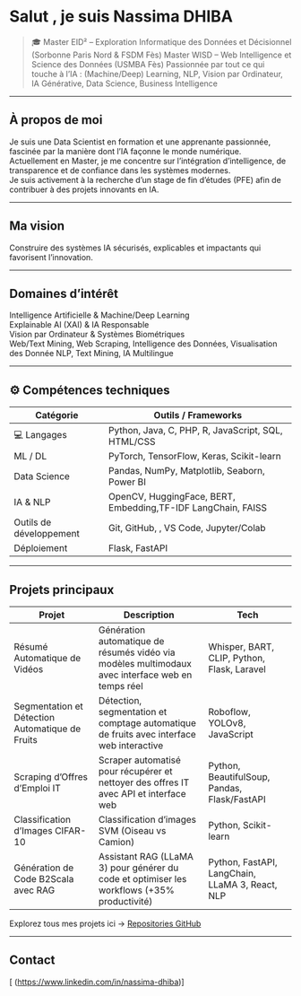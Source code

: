 # Salut , je suis Nassima DHIBA

> 🎓 Master  EID² – Exploration Informatique des Données et Décisionnel (Sorbonne Paris Nord & FSDM Fès)
>    Master WISD – Web Intelligence et Science des Données (USMBA Fès)
>  Passionnée par tout ce qui touche à l’IA : (Machine/Deep) Learning, NLP, Vision par Ordinateur, IA Générative, Data Science, Business Intelligence  

---

##  À propos de moi
Je suis une Data Scientist en formation et une apprenante passionnée, fascinée par la manière dont l’IA façonne le monde numérique.  
Actuellement en Master, je me concentre sur l’intégration d’intelligence, de transparence et de confiance dans les systèmes modernes.  
Je suis activement à la recherche d’un stage de fin d’études (PFE) afin de contribuer à des projets innovants en IA.  

---

## Ma vision
Construire des systèmes IA sécurisés, explicables et impactants qui favorisent l’innovation.  

---

##  Domaines d’intérêt
   Intelligence Artificielle & Machine/Deep Learning  
   Explainable AI (XAI) & IA Responsable  
   Vision par Ordinateur & Systèmes Biométriques  
   Web/Text Mining, Web Scraping, Intelligence des Données, Visualisation des Donnée
   NLP, Text Mining, IA Multilingue  

---

## ⚙️ Compétences techniques
| Catégorie | Outils / Frameworks |
|----------|------------------|
| 💻 Langages | Python, Java, C, PHP, R, JavaScript, SQL, HTML/CSS |
|  ML / DL | PyTorch, TensorFlow, Keras, Scikit-learn |
|  Data Science | Pandas, NumPy, Matplotlib, Seaborn, Power BI |
|  IA & NLP | OpenCV, HuggingFace,  BERT, Embedding,TF-IDF  LangChain, FAISS |
|  Outils de développement | Git, GitHub, , VS Code, Jupyter/Colab |
|  Déploiement | Flask, FastAPI |


---

##   Projets principaux
| Projet |   Description |   Tech |
|---------|----------------|----------|
| Résumé Automatique de Vidéos | Génération automatique de résumés vidéo via modèles multimodaux avec interface web en temps réel | Whisper, BART, CLIP, Python, Flask, Laravel |
| Segmentation et Détection Automatique de Fruits | Détection, segmentation et comptage automatique de fruits avec interface web interactive | Roboflow, YOLOv8, JavaScript |
| Scraping d’Offres d’Emploi IT | Scraper automatisé pour récupérer et nettoyer des offres IT avec API et interface web | Python, BeautifulSoup, Pandas, Flask/FastAPI |
| Classification d’Images CIFAR-10 | Classification d’images SVM (Oiseau vs Camion) | Python, Scikit-learn |
| Génération de Code B2Scala avec RAG | Assistant RAG (LLaMA 3) pour générer du code et optimiser les workflows (+35% productivité) | Python, FastAPI, LangChain, LLaMA 3, React, NLP |

 Explorez tous mes projets ici → [Repositories GitHub](https://github.com/nassimadhiba?tab=repositories)

---


 
 

##  Contact
[  (https://www.linkedin.com/in/nassima-dhiba)] 
 
